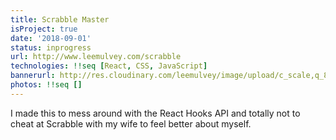 ```yaml
---
title: Scrabble Master
isProject: true
date: '2018-09-01'
status: inprogress
url: http://www.leemulvey.com/scrabble
technologies: !!seq [React, CSS, JavaScript]
bannerurl: http://res.cloudinary.com/leemulvey/image/upload/c_scale,q_85,w_600/v1515544024/Portfolio/scrabble-master-banner.png
photos: !!seq []
---
```


I made this to mess around with the React Hooks API and totally not to cheat at Scrabble with my wife to feel better about myself.
